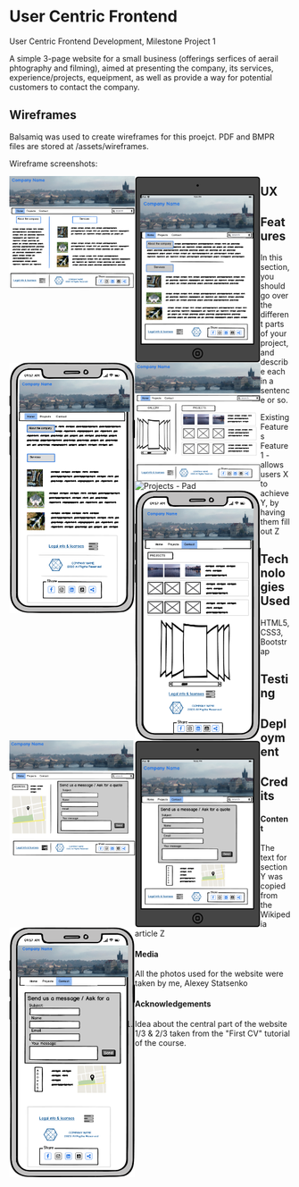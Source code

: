 # User Centric Frontend
User Centric Frontend Development, Milestone Project 1

A simple 3-page website for a small business (offerings serfices of aerail phtography and filming), aimed at presenting the company, its services, experience/projects, equeipment, as well as provide a way for potential customers to contact the company.

## Wireframes
Balsamiq was used to create wireframes for this proejct.
PDF and BMPR files are stored at /assets/wireframes.

Wireframe screenshots:

<img src="assets/images/index.png" alt="Home Page" style="float: left; margin-rigth: 10px;" width="225"/>
<img src="assets/images/index-pad.png" alt="Home Page - Pad" style="float: left; margin-rigth: 10px;" width="225"/>
<img src="assets/images/index-phone.png" alt="Home Page - Phone" style="float: left; margin-rigth: 10px;" width="225"/>
<img src="assets/images/projects.png" alt="Projects" style="float: left; margin-rigth: 10px;" width="225"/>
<img src="assets/images/projects-pad.png" alt="Projects - Pad" style="float: left; margin-rigth: 10px;" width="225"/>
<img src="assets/images/projects-phone.png" alt="Proejcts - Phone" style="float: left; margin-rigth: 10px;" width="225"/>
<img src="assets/images/contact.png" alt="Contacct" style="float: left; margin-rigth: 10px;" width="225"/>
<img src="assets/images/contact-pad.png" alt="Contact - Pad" style="float: left; margin-rigth: 10px;" width="225"/>
<img src="assets/images/contact-phone.png" alt="Contact - Phone" style="float: left; margin-rigth: 10px;" width="225"/>

## UX


## Features
In this section, you should go over the different parts of your project, and describe each in a sentence or so.

Existing Features
Feature 1 - allows users X to achieve Y, by having them fill out Z

## Technologies Used
HTML5,
CSS3,
Bootstrap


## Testing

## Deployment


## Credits

#### Content
The text for section Y was copied from the Wikipedia article Z
#### Media
All the photos used for the website were taken by me, Alexey Statsenko
#### Acknowledgements

1. Idea about the central part of the website 1/3 & 2/3 taken from the "First CV" tutorial of the course. 
